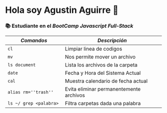 # Hola soy Agustin Aguirre 👾

### 📚 Estudiante en el *BootCamp  Javascript Full-Stack*


|    *Comandos*   | *Descripción*   |
|-----------------|-----------------|
|``cl `` | Limpiar linea de codigos |
|``mv`` | Nos permite mover un archivo |
|``ls document`` | Lista los archivos de la carpeta |
|``date`` | Fecha y Hora del Sistema Actual |
|``cal`` | Muestra calendario de fecha actual |
|``alias rm=''trash''`` | Evita eliminar permanentemente archivos |
| ``ls ~/ grep <palabra> `` | Filtra carpetas dada una palabra |
